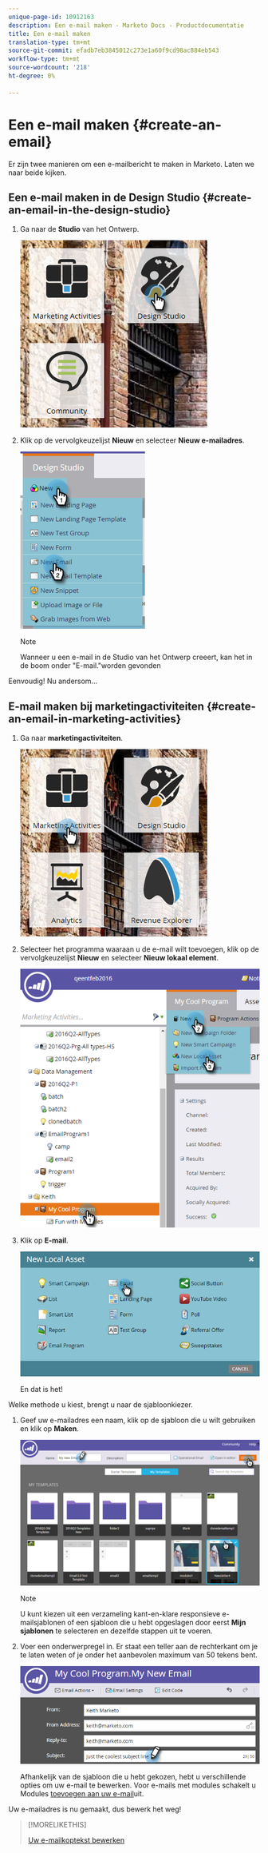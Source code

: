 ```yaml
---
unique-page-id: 10912163
description: Een e-mail maken - Marketo Docs - Productdocumentatie
title: Een e-mail maken
translation-type: tm+mt
source-git-commit: efadb7eb3845012c273e1a60f9cd98ac884eb543
workflow-type: tm+mt
source-wordcount: '218'
ht-degree: 0%

---
```



# Een e-mail maken {#create-an-email}

Er zijn twee manieren om een e-mailbericht te maken in Marketo. Laten we naar beide kijken.

## Een e-mail maken in de Design Studio {#create-an-email-in-the-design-studio}

1. Ga naar de **Studio** van het Ontwerp.

   ![](assets/one-4.png)

1. Klik op de vervolgkeuzelijst **Nieuw** en selecteer **Nieuw e-mailadres**.

   ![](assets/two-4.png)

   >[!NOTE]
   >
   >Wanneer u een e-mail in de Studio van het Ontwerp creeert, kan het in de boom onder &quot;E-mail.&quot;worden gevonden

Eenvoudig! Nu andersom...

## E-mail maken bij marketingactiviteiten {#create-an-email-in-marketing-activities}

1. Ga naar **marketingactiviteiten**.

   ![](assets/three-3.png)

1. Selecteer het programma waaraan u de e-mail wilt toevoegen, klik op de vervolgkeuzelijst **Nieuw** en selecteer **Nieuw lokaal element**.

   ![](assets/four-3.png)

1. Klik op **E-mail**.

   ![](assets/five-2.png)

   En dat is het!

Welke methode u kiest, brengt u naar de sjabloonkiezer.

1. Geef uw e-mailadres een naam, klik op de sjabloon die u wilt gebruiken en klik op **Maken**.

   ![](assets/six-2.png)

   >[!NOTE]
   >
   >U kunt kiezen uit een verzameling kant-en-klare responsieve e-mailsjablonen of een sjabloon die u hebt opgeslagen door eerst **Mijn sjablonen** te selecteren en dezelfde stappen uit te voeren.

1. Voer een onderwerpregel in. Er staat een teller aan de rechterkant om je te laten weten of je onder het aanbevolen maximum van 50 tekens bent.

   ![](assets/seven-1.png)

   Afhankelijk van de sjabloon die u hebt gekozen, hebt u verschillende opties om uw e-mail te bewerken. Voor e-mails met modules schakelt u Modules [toevoegen aan uw e-mail](/help/marketo/product-docs/email-marketing/general/email-editor-2/add-modules-to-your-email.md)uit.

Uw e-mailadres is nu gemaakt, dus bewerk het weg!

>[!MORELIKETHIS]
>
>[Uw e-mailkoptekst bewerken](edit-your-email-header.md)
